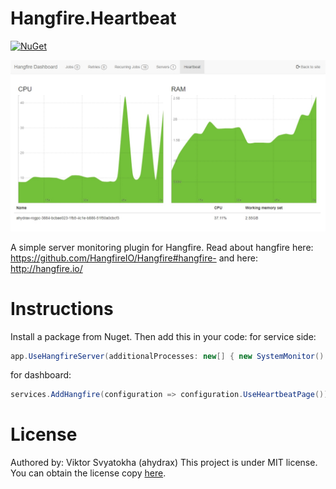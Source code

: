 # Hangfire.Heartbeat
[![NuGet](https://img.shields.io/nuget/v/Hangfire.Heartbeat.svg)](https://www.nuget.org/packages/Hangfire.Heartbeat/)

![dashboard](content/dashboard.jpg)

A simple server monitoring plugin for Hangfire.
Read about hangfire here: https://github.com/HangfireIO/Hangfire#hangfire-
and here: http://hangfire.io/

# Instructions
Install a package from Nuget. Then add this in your code:
for service side:
```csharp
app.UseHangfireServer(additionalProcesses: new[] { new SystemMonitor() });
```
for dashboard:
```csharp
services.AddHangfire(configuration => configuration.UseHeartbeatPage());
```

# License
Authored by: Viktor Svyatokha (ahydrax)
This project is under MIT license. You can obtain the license copy [here](https://github.com/ahydrax/Hangfire.Heartbeat/blob/master/LICENSE).